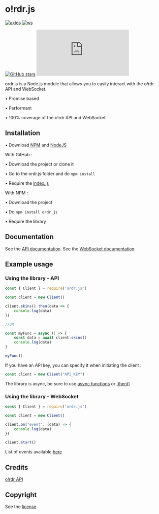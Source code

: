 # o!rdr.js

[![axios](https://img.shields.io/github/package-json/dependency-version/LockBlock-dev/ordr.js/axios)](https://www.npmjs.com/package/axios) [![ws](https://img.shields.io/github/package-json/dependency-version/LockBlock-dev/ordr.js/ws)](https://www.npmjs.com/package/ws)

[![GitHub stars](https://img.shields.io/github/stars/LockBlock-dev/ordr.js.svg)](https://github.com/LockBlock-dev/ordr.js/stargazers) ![npm](https://img.shields.io/npm/dm/ordr.js)

ordr.js is a Node.js module that allows you to easily interact with the o!rdr API and WebSocket.

• Promise based

• Performant

• 100% coverage of the o!rdr API and WebSocket


## Installation

• Download [NPM](https://www.npmjs.com/get-npm) and [NodeJS](https://nodejs.org)

With GitHub :

• Download the project or clone it

• Go to the ordr.js folder and do `npm install`

• Require the [index.js](/index.js)

With NPM :

• Download the project

• Do `npm install ordr.js`

• Require the library


## Documentation

See the [API documentation](/API.md).
See the [WebSocket documentation](/WebSocket.md)


## Example usage

### Using the library - API

```js
const { Client } = require('ordr.js')

const client = new Client()

client.skins().then(data => {
    console.log(data)
})

//OR

const myFunc = async () => {
    const data = await client.skins()
    console.log(data)
}

myFunc()
```

If you have an API key, you can specify it when initiating the client :

```js
const client = new Client("API_KEY")
```

The library is async, be sure to use [async functions](https://developer.mozilla.org/en-US/docs/Web/JavaScript/Reference/Statements/async_function#syntax) or [.then()](https://developer.mozilla.org/en-US/docs/Web/JavaScript/Reference/Global_Objects/Promise/then#syntax)

### Using the library - WebSocket

```js
const { Client } = require('ordr.js')

const client = new Client()

client.on("event", (data) => {
    console.log(data)
})

client.start()
```

List of events available [here](/WebSocket.md)


## Credits

[o!rdr API](https://ordr.issou.best/docs)


## Copyright

See the [license](/LICENSE)